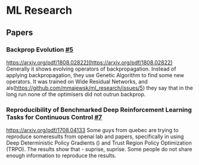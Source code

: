 # ML Research

## Papers

### Backprop Evolution [#5](https://github.com/mmajewsk/ml_research/issues/5)
https://arxiv.org/pdf/1808.02822](https://arxiv.org/pdf/1808.02822)
Generally it shows evolving operators of backpropagation. 
Instead of applying backpropagation, they use Genetic Algorithm to find some new operators.
It was trained on Wide Residual Networks, and als(https://github.com/mmajewsk/ml_research/issues/5) they say that in the long run none of the optimisers did not outrun backprop.

### Reproducibility of Benchmarked Deep Reinforcement Learning Tasks for Continuous Control [#7](https://github.com/mmajewsk/ml_research/issues/7)
https://arxiv.org/pdf/1708.04133
Some guys from quebec are trying to reproduce someresults from openai lab and papers, specifically in using Deep Deterministic Policy Gradients () and Trust Region Policy Optimization (TRPO). The results show that - suprise, suprise. Some people do not share enough information to reproduce the results.


